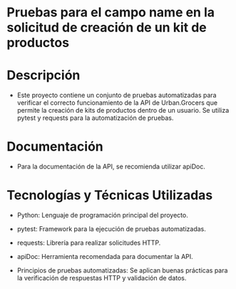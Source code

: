 # Pruebas para el campo name en la solicitud de creación de un kit de productos

# Descripción

- Este proyecto contiene un conjunto de pruebas automatizadas para verificar el correcto funcionamiento de la API de Urban.Grocers que permite la creación de kits de productos dentro de un usuario. Se utiliza pytest y requests para la automatización de pruebas.

# Documentación

- Para la documentación de la API, se recomienda utilizar apiDoc.

# Tecnologías y Técnicas Utilizadas

- Python: Lenguaje de programación principal del proyecto.

- pytest: Framework para la ejecución de pruebas automatizadas.

- requests: Librería para realizar solicitudes HTTP.

- apiDoc: Herramienta recomendada para documentar la API.

- Principios de pruebas automatizadas: Se aplican buenas prácticas para la verificación de respuestas HTTP y validación de datos.



